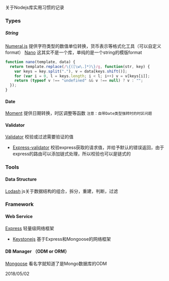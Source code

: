 关于Nodejs库实用习惯的记录

 
### Types
 
##### String  
[Numeral.js](http://numeraljs.com/) 提供字符类型的数值单位转换，货币表示等格式化工具（可以自定义format） 
[Nano](https://github.com/trix/nano) 这其实不是一个库，单纯的是一个string的模版format  
```javascript 1.8
function nano(template, data) {
  return template.replace(/\{([\w\.]*)\}/g, function(str, key) {
    var keys = key.split("."), v = data[keys.shift()];
    for (var i = 0, l = keys.length; i < l; i++) v = v[keys[i]];
    return (typeof v !== "undefined" && v !== null) ? v : "";
  });
}
```


#### Date
[Moment](http://momentjs.com/) 提供日期转换，时区调整等函数 `注意：自带Date类型强转时的时区问题`   


#### Validator
[Validator](https://www.npmjs.com/package/validator) 校验或过滤需要验证的值  
- [Express-validator](https://www.npmjs.com/package/express-validator) 校验express获取的请求值，并给予默认的错误返回，由于express的路由可以添加链式处理，所以校验也可以是链式的

### Tools

#### Data Structure
[Lodash](https://lodash.com) js关于数据结构的组合，拆分，重建，判断，过滤


### Framework

#### Web Service
[Express](http://expressjs.com/)  轻量级网络框架
- [Keystonejs](http://keystonejs.com) 基于Express和Mongoose的网络框架

#### DB Manager （ODM or ORM）
[Mongoose](http://mongoosejs.com/) 看名字就知道了是Mongo数据库的ODM



2018/05/02
